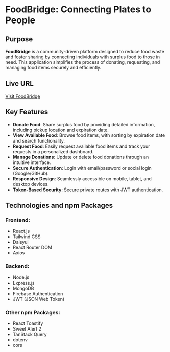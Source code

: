 # FoodBridge: Connecting Plates to People

## Purpose
**FoodBridge** is a community-driven platform designed to reduce food waste and foster sharing by connecting individuals with surplus food to those in need. This application simplifies the process of donating, requesting, and managing food items securely and efficiently.

## Live URL
[Visit FoodBridge]()

## Key Features
- **Donate Food**: Share surplus food by providing detailed information, including pickup location and expiration date.
- **View Available Food**: Browse food items, with sorting by expiration date and search functionality.
- **Request Food**: Easily request available food items and track your requests in a personalized dashboard.
- **Manage Donations**: Update or delete food donations through an intuitive interface.
- **Secure Authentication**: Login with email/password or social login (Google/GitHub).
- **Responsive Design**: Seamlessly accessible on mobile, tablet, and desktop devices.
- **Token-Based Security**: Secure private routes with JWT authentication.

## Technologies and npm Packages
### Frontend:
- React.js
- Tailwind CSS
- Daisyui
- React Router DOM
- Axios

### Backend:
- Node.js
- Express.js
- MongoDB
- Firebase Authentication
- JWT (JSON Web Token)

### Other npm Packages:
- React Toastify
- Sweet Alert 2
- TanStack Query
- dotenv
- cors



